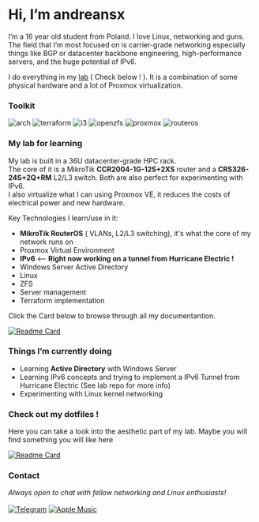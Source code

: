 # Hi, I’m andreansx 

I’m a 16 year old student from Poland. I love Linux, networking and guns.
The field that I’m most focused on is carrier-grade networking especially things like BGP or datacenter backbone engineering, high-performance servers, and the huge potential of IPv6.

I do everything in my [lab](https://github.com/Andreansx/Networking-lab) ( Check below ! ). It is a combination of some physical hardware and a lot of Proxmox virtualization.

### Toolkit

<div align=“center”>

![arch](https://img.shields.io/badge/arch-2B0948?style=for-the-badge&logo=archlinux&logoSize=auto&logoColor=white)
![terraform](https://img.shields.io/badge/terraform-4C1B45?style=for-the-badge&logo=terraform&logoColor=white&logoSize=auto)
![i3](https://img.shields.io/badge/freebsd-6C2E43.svg?style=for-the-badge&logo=freebsd&logoColor=white&logoSize=auto)
![openzfs](https://img.shields.io/badge/openzfs-8D4040?style=for-the-badge&logo=openzfs&logoColor=white&logoSize=auto)
![proxmox](https://img.shields.io/badge/proxmox-AD533E?style=for-the-badge&logo=proxmox&logoColor=white&logoSize=auto)
![routeros](https://img.shields.io/badge/routeros-CE653B?style=for-the-badge&logo=mikrotik&logoColor=white&logoSize=auto)

</div>


### My lab for learning

My lab is built in a 36U datacenter-grade HPC rack.  
The core of it is a MikroTik **CCR2004-1G-12S+2XS** router and a **CRS326-24S+2Q+RM** L2/L3 switch. Both are also perfect for experimenting with IPv6.  
I also virtualize what I can using Proxmox VE, it reduces the costs of electrical power and new hardware.  

Key Technologies I learn/use in it: 
* **MikroTik RouterOS** ( VLANs, L2/L3 switching), it's what the core of my network runs on
* Proxmox Virtual Environment
* **IPv6** <— **Right now working on a tunnel from Hurricane Electric !**
* Windows Server Active Directory
* Linux
* ZFS
* Server management
* Terraform implementation
  
Click the Card below to browse through all my documentantion.  

[![Readme Card](https://github-readme-stats.vercel.app/api/pin/?username=andreansx&repo=networking-lab&bg_color=191921&hide_border=true&text_color=8D4040&title_color=CE653B&icon_color=AD533E&border_radius=10)](https://github.com/andreansx/networking-lab)


### Things I’m currently doing

* Learning **Active Directory** with Windows Server
* Learning IPv6 concepts and trying to implement a IPv6 Tunnel from Hurricane Electric (See lab repo for more info)
* Experimenting with Linux kernel networking

### Check out my dotfiles !

Here you can take a look into the aesthetic part of my lab. Maybe you will find something you will like here

[![Readme Card](https://github-readme-stats.vercel.app/api/pin/?username=andreansx&repo=dotfiles&bg_color=191921&hide_border=true&text_color=8D4040&title_color=CE653B&icon_color=AD533E&border_radius=10)](https://github.com/andreansx/dotfiles)

### Contact

<div align=“center”>

_Always open to chat with fellow networking and Linux enthusiasts!_  
</br>
[![Telegram](https://img.shields.io/badge/telegram-2B59FF?style=for-the-badge&logo=telegram&logoColor=ffffff&logoSize=auto)](https://t.me/Andrtexh)
[![Apple Music](https://img.shields.io/badge/Apple%20Music-%23FA243C?style=for-the-badge&logo=applemusic&logoSize=auto)](https://music.apple.com/profile/andreansx)

</div>
